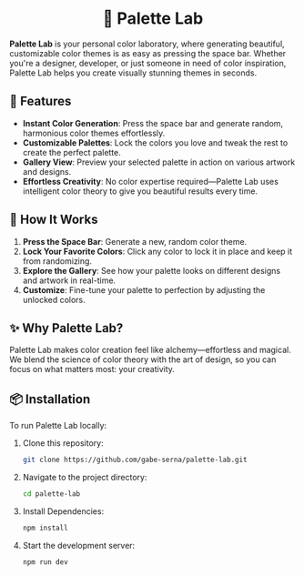 <h1 align="center">🎨 Palette Lab
</h1>

**Palette Lab** is your personal color laboratory, where generating beautiful, customizable color themes is as easy as pressing the space bar. Whether you're a designer, developer, or just someone in need of color inspiration, Palette Lab helps you create visually stunning themes in seconds.

## 🚀 Features

- **Instant Color Generation**: Press the space bar and generate random, harmonious color themes effortlessly.
- **Customizable Palettes**: Lock the colors you love and tweak the rest to create the perfect palette.
- **Gallery View**: Preview your selected palette in action on various artwork and designs.
- **Effortless Creativity**: No color expertise required—Palette Lab uses intelligent color theory to give you beautiful results every time.

## 🧪 How It Works

1. **Press the Space Bar**: Generate a new, random color theme.
2. **Lock Your Favorite Colors**: Click any color to lock it in place and keep it from randomizing.
3. **Explore the Gallery**: See how your palette looks on different designs and artwork in real-time.
4. **Customize**: Fine-tune your palette to perfection by adjusting the unlocked colors.

## ✨ Why Palette Lab?

Palette Lab makes color creation feel like alchemy—effortless and magical. We blend the science of color theory with the art of design, so you can focus on what matters most: your creativity.

## 📦 Installation

To run Palette Lab locally:

1. Clone this repository:
   ```bash
   git clone https://github.com/gabe-serna/palette-lab.git
   ```
2. Navigate to the project directory:
   ```bash
   cd palette-lab
   ```
3. Install Dependencies:
   ```bash
   npm install
   ```
4. Start the development server:
   ```bash
   npm run dev
   ```
